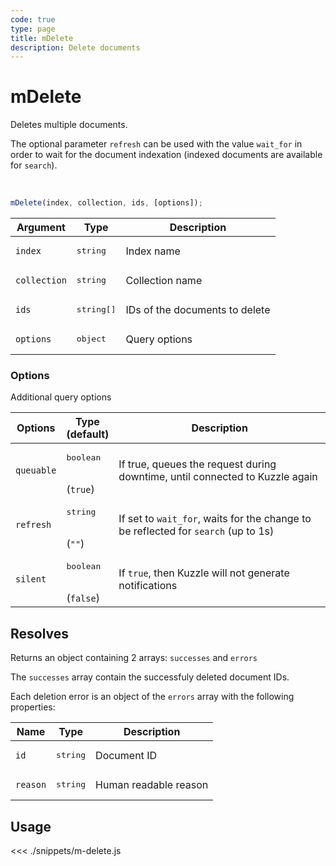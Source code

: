 ```yaml
---
code: true
type: page
title: mDelete
description: Delete documents
---
```


# mDelete

Deletes multiple documents.

The optional parameter `refresh` can be used with the value `wait_for` in order to wait for the document indexation (indexed documents are available for `search`).

<br/>

```js
mDelete(index, collection, ids, [options]);
```

| Argument     | Type                | Description                    |
|--------------|---------------------|--------------------------------|
| `index`      | <pre>string</pre>   | Index name                     |
| `collection` | <pre>string</pre>   | Collection name                |
| `ids`        | <pre>string[]</pre> | IDs of the documents to delete |
| `options`    | <pre>object</pre>   | Query options                  |

### Options

Additional query options

| Options    | Type<br/>(default)               | Description                                                                              |
|------------|----------------------------------|------------------------------------------------------------------------------------------|
| `queuable` | <pre>boolean</pre><br/>(`true`)  | If true, queues the request during downtime, until connected to Kuzzle again             |
| `refresh`  | <pre>string</pre><br/>(`""`)     | If set to `wait_for`, waits for the change to be reflected for `search` (up to 1s)       |
| `silent`   | <pre>boolean</pre><br/>(`false`) | If `true`, then Kuzzle will not generate notifications <SinceBadge version="change-me"/> |

## Resolves

Returns an object containing 2 arrays: `successes` and `errors`

The `successes` array contain the successfuly deleted document IDs.

Each deletion error is an object of the `errors` array with the following properties:

| Name     | Type              | Description           |
|----------|-------------------|-----------------------|
| `id`     | <pre>string</pre> | Document ID           |
| `reason` | <pre>string</pre> | Human readable reason |

## Usage

<<< ./snippets/m-delete.js
